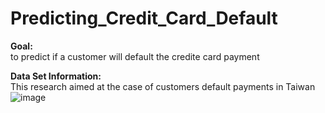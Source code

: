 # Predicting_Credit_Card_Default

**Goal:**<br>
to predict if a customer will default the credite card payment

**Data Set Information:**<br>
This research aimed at the case of customers default payments in Taiwan
![image](https://user-images.githubusercontent.com/101883942/179077318-dcd7fc2a-c96a-46c4-9107-aa2eef43f44f.png)
